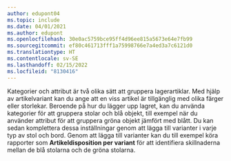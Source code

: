 ```yaml
---
author: edupont04
ms.topic: include
ms.date: 04/01/2021
ms.author: edupont
ms.openlocfilehash: 30e0ac5759bce95ff4d96ee815a5673e64e7fb99
ms.sourcegitcommit: ef80c461713fff1a75998766e7a4ed3a7c6121d0
ms.translationtype: HT
ms.contentlocale: sv-SE
ms.lasthandoff: 02/15/2022
ms.locfileid: "8130416"
---
```

Kategorier och attribut är två olika sätt att gruppera lagerartiklar. Med hjälp av artikelvariant kan du ange att en viss artikel är tillgänglig med olika färger eller storlekar. Beroende på hur du lägger upp lagret, kan du använda kategorier för att gruppera stolar och blå objekt, till exempel när du använder attribut för att gruppera gröna objekt jämfört med blått. Du kan sedan komplettera dessa inställningar genom att lägga till varianter i varje typ av stol och bord. Genom att lägga till varianter kan du till exempel köra rapporter som **Artikeldisposition per variant** för att identifiera skillnaderna mellan de blå stolarna och de gröna stolarna.
